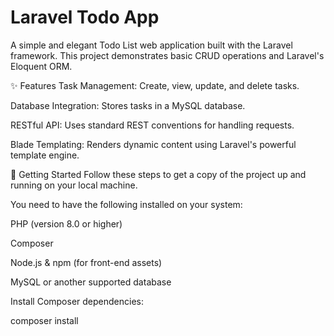 # Laravel Todo App
A simple and elegant Todo List web application built with the Laravel framework. This project demonstrates basic CRUD operations and Laravel's Eloquent ORM.

✨ Features
Task Management: Create, view, update, and delete tasks.

Database Integration: Stores tasks in a MySQL database.

RESTful API: Uses standard REST conventions for handling requests.

Blade Templating: Renders dynamic content using Laravel's powerful template engine.

🚀 Getting Started
Follow these steps to get a copy of the project up and running on your local machine.

You need to have the following installed on your system:

PHP (version 8.0 or higher)

Composer

Node.js & npm (for front-end assets)

MySQL or another supported database

Install Composer dependencies:

composer install
